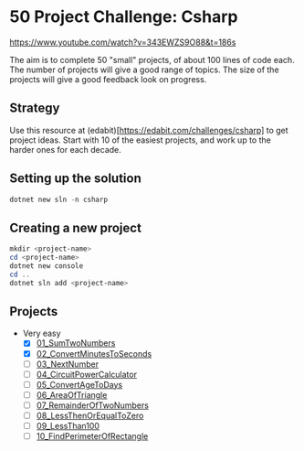 # 50 Project Challenge: Csharp

https://www.youtube.com/watch?v=343EWZS9O88&t=186s

The aim is to complete 50 "small" projects, of about 100 lines of code each.
The number of projects will give a good range of topics.
The size of the projects will give a good feedback look on progress.

## Strategy

Use this resource at (edabit)[https://edabit.com/challenges/csharp] to get project ideas.
Start with 10 of the easiest projects, and work up to the harder ones for each decade.

## Setting up the solution

```powershell
dotnet new sln -n csharp
```

## Creating a new project

```powershell
mkdir <project-name>
cd <project-name>
dotnet new console
cd ..
dotnet sln add <project-name>
```

## Projects

- Very easy
  - [x] [01_SumTwoNumbers](https://edabit.com/challenge/xfRucdwGksiyjZq4K)
  - [x] [02_ConvertMinutesToSeconds](https://edabit.com/challenge/bizjGL4wyd8PwR4Ke)
  - [ ] [03_NextNumber](https://edabit.com/challenge/RzkLShpDgDqG3c45H)
  - [ ] [04_CircuitPowerCalculator](https://edabit.com/challenge/L2fwjYi9YixY8kJfK)
  - [ ] [05_ConvertAgeToDays](https://edabit.com/challenge/nkkKguC5TgWnBiMLA)
  - [ ] [06_AreaOfTriangle](https://edabit.com/challenge/aiaLK9Tg6qc8sLDjv)
  - [ ] [07_RemainderOfTwoNumbers](https://edabit.com/challenge/4p5WBxogs2ENAb4Wu)
  - [ ] [08_LessThenOrEqualToZero](https://edabit.com/challenge/7KX5NogxnTzrKEd5P)
  - [ ] [09_LessThan100](https://edabit.com/challenge/3ZwEJFANGaSpqnzrs)
  - [ ] [10_FindPerimeterOfRectangle](https://edabit.com/challenge/5JzZhNdpRkDKsWwFW)
